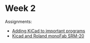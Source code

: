 
# Week 2

Assignments:

* [Adding KiCad to important programs](Programs.md)
* [Kicad and Roland monoFab SRM-20](KiCad_and_Roland_MonoFab_SRM_20.md)

